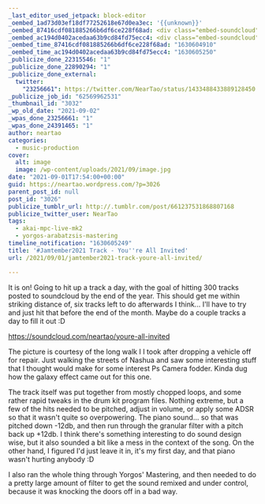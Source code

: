 ```yaml
---
_last_editor_used_jetpack: block-editor
_oembed_1ad73d03ef18df77252618e67d0ea3ec: '{{unknown}}'
_oembed_87416cdf081885266b6df6ce228f68ad: <div class="embed-soundcloud"><iframe title="You&#039;re All Invited by NearTao" width="750" height="400" scrolling="no" frameborder="no" src="https://w.soundcloud.com/player/?visual=true&url=https%3A%2F%2Fapi.soundcloud.com%2Ftracks%2F1117213153&show_artwork=true&maxheight=1000&maxwidth=750"></iframe></div>
_oembed_ac194d0402acedaa63b9cd84fd75ecc4: <div class="embed-soundcloud"><iframe title="You&#039;re All Invited by NearTao" width="500" height="400" scrolling="no" frameborder="no" src="https://w.soundcloud.com/player/?visual=true&url=https%3A%2F%2Fapi.soundcloud.com%2Ftracks%2F1117213153&show_artwork=true&maxheight=750&maxwidth=500"></iframe></div>
_oembed_time_87416cdf081885266b6df6ce228f68ad: "1630604910"
_oembed_time_ac194d0402acedaa63b9cd84fd75ecc4: "1630605250"
_publicize_done_22315546: "1"
_publicize_done_22890294: "1"
_publicize_done_external:
  twitter:
    "23256661": https://twitter.com/NearTao/status/1433488433889128450
_publicize_job_id: "62569962531"
_thumbnail_id: "3032"
_wp_old_date: "2021-09-02"
_wpas_done_23256661: "1"
_wpas_done_24391465: "1"
author: neartao
categories:
  - music-production
cover:
  alt: image
  image: /wp-content/uploads/2021/09/image.jpg
date: "2021-09-01T17:54:00+00:00"
guid: https://neartao.wordpress.com/?p=3026
parent_post_id: null
post_id: "3026"
publicize_tumblr_url: http://.tumblr.com/post/661237531868807168
publicize_twitter_user: NearTao
tags:
  - akai-mpc-live-mk2
  - yorgos-arabatzsis-mastering
timeline_notification: "1630605249"
title: '#Jamtember2021 Track - You''re All Invited'
url: /2021/09/01/jamtember2021-track-youre-all-invited/

---
```

It is on! Going to hit up a track a day, with the goal of hitting 300 tracks posted to soundcloud by the end of the year. This should get me within striking distance of, six tracks left to do afterwards I think... I'll have to try and just hit that before the end of the month. Maybe do a couple tracks a day to fill it out :D

https://soundcloud.com/neartao/youre-all-invited

The picture is courtesy of the long walk I I took after dropping a vehicle off for repair. Just walking the streets of Nashua and saw some interesting stuff that I thought would make for some interest Ps Camera fodder. Kinda dug how the galaxy effect came out for this one.

The track itself was put together from mostly chopped loops, and some rather rapid tweaks in the drum kit program files. Nothing extreme, but a few of the hits needed to be pitched, adjust in volume, or apply some ADSR so that it wasn't quite so overpowering. The piano sound... so that was pitched down -12db, and then run through the granular filter with a pitch back up +12db. I think there's something interesting to do sound design wise, but it also sounded a bit like a mess in the context of the song. On the other hand, I figured I'd just leave it in, it's my first day, and that piano wasn't hurting anybody :D

I also ran the whole thing through Yorgos' Mastering, and then needed to do a pretty large amount of filter to get the sound remixed and under control, because it was knocking the doors off in a bad way.
